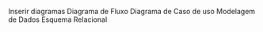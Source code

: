 Inserir diagramas
  Diagrama de Fluxo
  Diagrama de Caso de uso
  Modelagem de Dados
  Esquema Relacional
  
